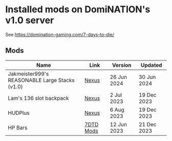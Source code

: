 # Installed mods on DomiNATION's v1.0 server

See https://domination-gaming.com/7-days-to-die/

## Mods

| Name                                           | Link | Version | Updated     |
|------------------------------------------------|------|---------|-------------|
| Jakmeister999's REASONABLE Large Stacks (v1.0) | [Nexus](https://www.nexusmods.com/7daystodie/mods/4973) | 26 Jun 2024 | 30 Jun 2024 |
| Lam's 136 slot backpack                        | [Nexus](https://www.nexusmods.com/7daystodie/mods/1086) | 2 Jul 2023 | 19 Dec 2023 |
| HUDPlus                                        | [Nexus](https://www.nexusmods.com/7daystodie/mods/870) | 6 Aug 2023 | 19 Dec 2023 |
| HP Bars                                        | [7DTD Mods](https://7daystodiemods.com/hp-bars/) | 12 Jun 2023 | 21 Dec 2023 |
